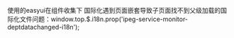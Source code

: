 使用的easyui在组件收集下
国际化遇到页面嵌套导致子页面找不到父级加载的国际化文件问题：window.top.$.i18n.prop('ipeg-service-monitor-deptdatachanged-i18n');
